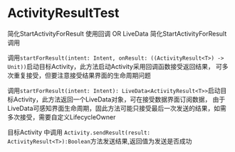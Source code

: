 # ActivityResultTest
简化StartActivityForResult
使用回调 OR LiveData 简化StartActivityForResult调用

调用`startForResult(intent: Intent, onResult: ((ActivityResult<T>) -> Unit))`启动目标Activity，此方法启动Activity采用回调函数接受返回结果，
可多次重复接受，但要注意接受结果界面的生命周期问题

调用`startForResult(intent: Intent): LiveData<ActivityResult<T>>`启动目标Activity，此方法返回一个LiveData对象，可在接受数据界面订阅数据，
由于LiveData可感知界面生命周期，固此方法可能只接受最后一次发送的结果，如需多次接受，需要自定义LifecycleOwner

目标Activity  中调用 `Activity.sendResult(result: ActivityResult<T>):Boolean`方法发送结果,返回值为发送是否成功
